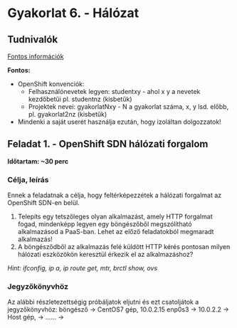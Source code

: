 
# Gyakorlat 6. - Hálózat

## Tudnivalók
[Fontos információk](Tudnivalok.md)

**Fontos:**
- OpenShift konvenciók:
  - Felhasználónevetek legyen: studentxy - ahol x y a nevetek kezdőbetűi pl. studentnz (kisbetűk)
  - Projektek nevei: gyakorlatNxy - N a gyakorlat száma, x, y lsd. előbb, pl. gyakorlat2nz (kisbetűk)
- Mindenki a saját userét használja ezután, hogy izoláltan dolgozzatok!


## Feladat 1. - OpenShift SDN hálózati forgalom
**Időtartam: ~30 perc**

### Célja, leírás
Ennek a feladatnak a célja, hogy feltérképezzétek a hálózati forgalmat az OpenShift SDN-en belül.

1. Telepíts egy tetszőleges olyan alkalmazást, amely HTTP forgalmat fogad, mindenképp legyen egy böngészőből megszólítható alkalmazásod a PaaS-ban. Lehet az előző feladatokból megmaradt alkalmazás!
2. A böngésződből az alkalmazás felé küldött HTTP kérés pontosan milyen hálózati eszközökön keresztül érkezik el az alkalmazáshoz?  

_Hint: ifconfig, ip a, ip route get, mtr, brctl show, ovs_

### Jegyzőkönyvhöz
Az alábbi részletezettségig próbáljatok eljutni és ezt csatoljátok a jegyzőkönyvhöz:
böngésző -> CentOS7 gép, 10.0.2.15 enp0s3 -> 10.0.2.2 -> Host gép, -> ...... -> 

